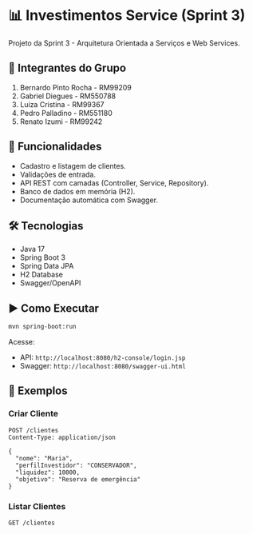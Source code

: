 # 📊 Investimentos Service (Sprint 3)

Projeto da Sprint 3 - Arquitetura Orientada a Serviços e Web Services.

## 📌 Integrantes do Grupo
1. Bernardo Pinto Rocha - RM99209  
2. Gabriel Diegues - RM550788  
3. Luiza Cristina - RM99367  
4. Pedro Palladino - RM551180  
5. Renato Izumi - RM99242

   
## 🚀 Funcionalidades
- Cadastro e listagem de clientes.
- Validações de entrada.
- API REST com camadas (Controller, Service, Repository).
- Banco de dados em memória (H2).
- Documentação automática com Swagger.

## 🛠️ Tecnologias
- Java 17
- Spring Boot 3
- Spring Data JPA
- H2 Database
- Swagger/OpenAPI

## ▶️ Como Executar
```bash
mvn spring-boot:run
```

Acesse:
- API: `http://localhost:8080/h2-console/login.jsp`
- Swagger: `http://localhost:8080/swagger-ui.html`

## 📌 Exemplos
### Criar Cliente
```http
POST /clientes
Content-Type: application/json

{
  "nome": "Maria",
  "perfilInvestidor": "CONSERVADOR",
  "liquidez": 10000,
  "objetivo": "Reserva de emergência"
}
```

### Listar Clientes
```http
GET /clientes
```
